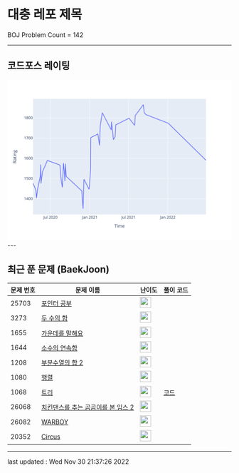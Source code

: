 # 대충 레포 제목

BOJ Problem Count = 142

---

## 코드포스 레이팅
[![Rating Graph](./cfStats.svg)](https://github.com/ingyu1008/Algorithm-Problem-Solving/blob/master/cfStats.html)---

## 최근 푼 문제 (BaekJoon)
| 문제 번호 | 문제 이름 | 난이도 | 풀이 코드 |
| --- | --- | --- | --- |
| 25703 | [포인터 공부](https://www.acmicpc.net/problem/25703) | <img height="25px" width="25px=" src="https://static.solved.ac/tier_small/2.svg"/> |  |
| 3273 | [두 수의 합](https://www.acmicpc.net/problem/3273) | <img height="25px" width="25px=" src="https://static.solved.ac/tier_small/8.svg"/> |  |
| 1655 | [가운데를 말해요](https://www.acmicpc.net/problem/1655) | <img height="25px" width="25px=" src="https://static.solved.ac/tier_small/14.svg"/> |  |
| 1644 | [소수의 연속합](https://www.acmicpc.net/problem/1644) | <img height="25px" width="25px=" src="https://static.solved.ac/tier_small/13.svg"/> |  |
| 1208 | [부분수열의 합 2](https://www.acmicpc.net/problem/1208) | <img height="25px" width="25px=" src="https://static.solved.ac/tier_small/15.svg"/> |  |
| 1080 | [행렬](https://www.acmicpc.net/problem/1080) | <img height="25px" width="25px=" src="https://static.solved.ac/tier_small/10.svg"/> |  |
| 1068 | [트리](https://www.acmicpc.net/problem/1068) | <img height="25px" width="25px=" src="https://static.solved.ac/tier_small/11.svg"/> | [코드](<https://github.com/ingyu1008/Algorithm-Problem-Solving/tree/master/Baekjoon%20Online%20Judge/트리/solution.cpp>) |
| 26068 | [치킨댄스를 추는 곰곰이를 본 임스 2](https://www.acmicpc.net/problem/26068) | <img height="25px" width="25px=" src="https://static.solved.ac/tier_small/2.svg"/> |  |
| 26082 | [WARBOY](https://www.acmicpc.net/problem/26082) | <img height="25px" width="25px=" src="https://static.solved.ac/tier_small/1.svg"/> |  |
| 20352 | [Circus](https://www.acmicpc.net/problem/20352) | <img height="25px" width="25px=" src="https://static.solved.ac/tier_small/2.svg"/> |  |


---

last updated : Wed Nov 30 21:37:26 2022

